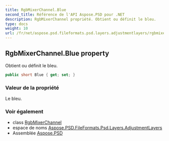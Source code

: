 ```yaml
---
title: RgbMixerChannel.Blue
second_title: Référence de l'API Aspose.PSD pour .NET
description: RgbMixerChannel propriété. Obtient ou définit le bleu.
type: docs
weight: 10
url: /fr/net/aspose.psd.fileformats.psd.layers.adjustmentlayers/rgbmixerchannel/blue/
---
```

## RgbMixerChannel.Blue property

Obtient ou définit le bleu.

```csharp
public short Blue { get; set; }
```

### Valeur de la propriété

Le bleu.

### Voir également

* class [RgbMixerChannel](../)
* espace de noms [Aspose.PSD.FileFormats.Psd.Layers.AdjustmentLayers](../../rgbmixerchannel/)
* Assemblée [Aspose.PSD](../../../)



